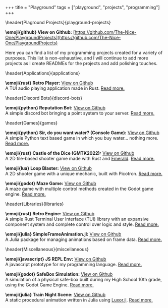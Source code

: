 +++
title = "Playground"
tags = ["playground", "projects", "programming"]
+++

\header{Plaground Projects}{playground-projects}

**\emoji{github} View on Github:** [https://github.com/The-Nice-One/PlaygroundProjects](https://github.com/The-Nice-One/PlaygroundProjects)

Here you can find a list of my programming projects created for a variety of purposes. This list is non-exhaustive, and I will continue to add more projects as I create READMEs for the projects and add polishing touches.

\header{Applications}{applications}

**\emoji{rust} Retro Player:** [View on Github](https://github.com/The-Nice-One/PlaygroundProjects/tree/main/Applications/RetroPlayer)\
A TUI audio playing application made in Rust. [Read more.](/playground/retro-player/index.html)

\header{Discord Bots}{discord-bots}

**\emoji{python} Reputation Bot:** [View on Github](https://github.com/The-Nice-One/PlaygroundProjects/tree/main/DiscordBots/RepBot)\
A simple discord bot bringing a point system to your server. [Read more.](/playground/reputation-bot/index.html)

\header{Games}{games}

**\emoji{python} Sir, do you want water? (Console Game):** [View on Github](https://github.com/The-Nice-One/PlaygroundProjects/tree/main/Games/ConsoleGame)\
A simple Python text based game in which you buy water... nothing more. [Read more.](/playground/console-game/index.html)

**\emoji{rust} Castle of the Dice (GMTK2022):** [View on Github](https://github.com/The-Nice-One/PlaygroundProjects/tree/main/Games/GMTK2022)\
A 2D tile-based shooter game made with Rust and [Emerald](https://crates.io/crates/emerald). [Read more.](/playground/gmtk2022/index.html)

**\emoji{lua} Loop Blaster:** [View on Github](https://github.com/The-Nice-One/PlaygroundProjects/tree/main/Games/LoopBlaster)\
A 2D shooter game with a unique mechanic, built with Picotron. [Read more.](/playground/loop-blaster/index.html)

**\emoji{godot} Maze Game:** [View on Github](https://github.com/The-Nice-One/PlaygroundProjects/tree/main/Games/MazeGame)\
A maze game with multiple control methods created in the Godot game engine. [Read more.](/playground/maze-game/index.html)

\header{Libraries}{libraries}

**\emoji{rust} Retro Engine:** [View on Github](https://github.com/The-Nice-One/PlaygroundProjects/tree/main/Libraries/RetroEngine)\
A simple Rust Terminal User Interface (TUI) library with an expansive component system and complete control over logic and style. [Read more.](/playground/retro-engine/index.html)

**\emoji{julia} SimpleFrameAnimation.jl:** [View on Github](https://github.com/The-Nice-One/PlaygroundProjects/tree/main/Libraries/SimpleFrameAnimation)\
A Julia package for managing animations based on frame data. [Read more.](/playground/simple-frame-animation/index.html)

\header{Miscellaneous}{miscellaneous}

**\emoji{javascript} JS REPL Env:** [View on Github](https://github.com/The-Nice-One/PlaygroundProjects/tree/main/Miscellaneous/JSREPLEnv)\
A javascript prototype for my programming language. [Read more.](/playground/js-repl-env/index.html)

**\emoji{godot} SafeBox Simulation:** [View on Github](https://github.com/The-Nice-One/PlaygroundProjects/tree/main/Miscellaneous/SafeBoxSimulation)\
A simulation of a physical safe-box built during my High School 10th grade, using the Godot Game Engine. [Read more.](/playground/safebox-simulation/index.html)

**\emoji{julia} Train Night Scene:** [View on Github](https://github.com/The-Nice-One/PlaygroundProjects/tree/main/Miscellaneous/TrainNightScene)\
A static procedural animation written in Julia using [Luxor.jl](https://github.com/JuliaGraphics/Luxor.jl). [Read more.](/playground/train-night-scene/index.html)
